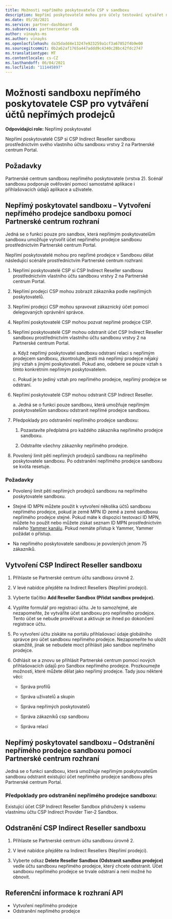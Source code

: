 ```yaml
---
title: Možnosti nepřímého poskytovatele CSP v sandboxu
description: Nepřímí poskytovatelé mohou pro účely testování vytvářet nepřímé prodejce v Sandboxu.
ms.date: 05/20/2021
ms.service: partner-dashboard
ms.subservice: partnercenter-sdk
author: vinayks-ms
ms.author: vinayks
ms.openlocfilehash: da35dadd4e13247e923259a1cf3a67852f4b9e00
ms.sourcegitcommit: 0b2a62af1765a447addd9c4340c28bc42fdc2747
ms.translationtype: MT
ms.contentlocale: cs-CZ
ms.lasthandoff: 06/04/2021
ms.locfileid: "111445897"
---
```

# <a name="csp-indirect-provider-sandbox-capabilities-for-creating-indirect-reseller-accounts"></a>Možnosti sandboxu nepřímého poskytovatele CSP pro vytváření účtů nepřímých prodejců 

**Odpovídající role:** Nepřímý poskytovatel

Nepřímí poskytovatelé CSP si CSP Indirect Reseller sandboxu prostřednictvím svého vlastního účtu sandboxu vrstvy 2 na Partnerské centrum Portal.


## <a name="prerequisites"></a>Požadavky 

Partnerské centrum sandboxu nepřímého poskytovatele (vrstva 2). Scénář sandboxu podporuje ověřování pomocí samostatné aplikace i přihlašovacích údajů aplikace a uživatele. 
 

## <a name="sandbox-indirect-provider--create-sandbox-indirect-reseller-using-the-partner-center-user-interface"></a>Nepřímý poskytovatel sandboxu – Vytvoření nepřímého prodejce sandboxu pomocí Partnerské centrum rozhraní 

 Jedná se o funkci pouze pro sandbox, která nepřímým poskytovatelům sandboxu umožňuje vytvořit účet nepřímého prodejce sandboxu prostřednictvím Partnerské centrum Portal.

Nepřímí poskytovatelé mohou pro nepřímé prodejce v Sandboxu dělat následující scénáře prostřednictvím Partnerské centrum rozhraní: 

1. Nepřímí poskytovatelé CSP si CSP Indirect Reseller sandboxu prostřednictvím vlastního účtu sandboxu vrstvy 2 na Partnerské centrum Portal.
2. Nepřímí prodejci CSP mohou zobrazit zákazníka podle nepřímých poskytovatelů. 

1. Nepřímí prodejci CSP mohou spravovat zákaznický účet pomocí delegovaných oprávnění správce.

1. Nepřímí poskytovatelé CSP mohou pozvat nepřímé prodejce CSP.
 
1. Nepřímí poskytovatelé CSP mohou odstranit účet CSP Indirect Reseller sandboxu prostřednictvím vlastního účtu sandboxu vrstvy 2 na Partnerské centrum Portal.

    a.  Když nepřímý poskytovatel sandboxu odstraní relaci s nepřímým prodejcem sandboxu, zkontrolujte, jestli má nepřímý prodejce nějaký jiný vztah s jinými poskytovateli. Pokud ano, odebere se pouze vztah s tímto konkrétním nepřímým poskytovatelem.

    c. Pokud je to jediný vztah pro nepřímého prodejce, nepřímý prodejce se odstraní.

1. Nepřímí poskytovatelé CSP mohou odstranit CSP Indirect Reseller.

    a. Jedná se o funkci pouze sandboxu, která umožňuje nepřímým poskytovatelům sandboxu odstranit nepřímé prodejce sandboxu.
     
1. Předpoklady pro odstranění nepřímého prodejce sandboxu:

    1. Pozastavíte předplatná pro každého zákazníka nepřímého prodejce sandboxu.

    1. Odstraňte všechny zákazníky nepřímého prodejce.

1. Povolený limit pěti nepřímých prodejců sandboxu na nepřímého poskytovatele sandboxu. Po odstranění nepřímého prodejce sandboxu se kvóta resetuje.

### <a name="pre-requisites"></a>Požadavky

- Povolený limit pěti nepřímých prodejců sandboxu na nepřímého poskytovatele sandboxu. 

- Stejné ID MPN můžete použít k vytvoření několika účtů sandboxu nepřímého prodejce, pokud je země MPN ID země a země sandboxu nepřímého prodejce stejné. Pokud máte k dispozici testovací ID MPN, můžete ho použít nebo můžete získat seznam ID MPN prostřednictvím našeho [Yammer kanálu]( https://www.yammer.com/cloudpartnercommunity/#/files/929991598080 ). Pokud nemáte přístup k Yammer, Yammer požádat o přístup.
 
- Na nepřímého poskytovatele sandboxu je povolených jenom 75 zákazníků.

## <a name="create-csp-indirect-reseller-sandbox-account"></a>Vytvoření CSP Indirect Reseller sandboxu

1. Přihlaste se Partnerské centrum účtu sandboxu úrovně 2. 

2. V levé nabídce přejděte na Indirect Resellers (Nepřímí prodejci). 

3. Vyberte tlačítko **Add Reseller Sandbox (Přidat sandbox prodejce).** 

4. Vyplňte formulář pro registraci účtu. Je to samozřejmé, ale nezapomeňte, že vytváříte účet sandboxu pro nepřímého prodejce. Tento účet se nebude prověřovat a aktivuje se ihned po dokončení registrace účtu.  

5. Po vytvoření účtu získáte na portálu přihlašovací údaje globálního správce pro účet sandboxu nepřímého prodejce. Nezapomeňte ho uložit okamžitě, jinak se nebudete moct přihlásit jako sandbox nepřímého prodejce. 

6. Odhlásit se a znovu se přihlásit Partnerské centrum pomocí nových přihlašovacích údajů pro Sandbox nepřímého prodejce. Prozkoumejte možnosti, které můžete dělat jako nepřímý prodejce. Tady jsou některé věci:  

    - Správa profilů  

    - Správa uživatelů a skupin 

    - Správa nepřímých poskytovatelů 

    - Správa zákazníků csp sandboxu 

    - Správa relací
    
     
## <a name="sandbox-indirect-provider--delete-sandbox-indirect-reseller-using-the-partner-center-user-interface"></a>Nepřímý poskytovatel sandboxu – Odstranění nepřímého prodejce sandboxu pomocí Partnerské centrum rozhraní

 Jedná se o funkci sandboxu, která umožňuje nepřímým poskytovatelům sandboxu odstranit existující účet nepřímého prodejce sandboxu přes Partnerské centrum Portal. 

### <a name="pre-requisites-to-delete-sandbox-indirect-reseller"></a>Předpoklady pro odstranění nepřímého prodejce sandboxu:

Existující účet CSP Indirect Reseller Sandbox přidružený k vašemu vlastnímu účtu CSP Indirect Provider Tier-2 Sandbox.  
 

## <a name="delete-csp-indirect-reseller-sandbox-account"></a>Odstranění CSP Indirect Reseller sandboxu

1. Přihlaste se Partnerské centrum účtu sandboxu úrovně 2. 

2. V levé nabídce přejděte na Indirect Resellers (Nepřímí prodejci). 

3. Vyberte odkaz **Delete Reseller Sandbox (Odstranit sandbox prodejce)** vedle účtu sandboxu nepřímého prodejce, který chcete odstranit. Účet sandboxu nepřímého prodejce se trvale odstraní a není možné ho obnovit. 

## <a name="api-references"></a>Referenční informace k rozhraní API

- Vytvoření nepřímého prodejce 
- Odstranění nepřímého prodejce 

 

 